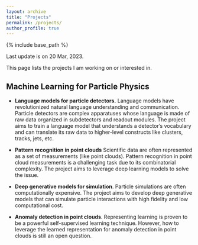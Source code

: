 ```yaml
---
layout: archive
title: "Projects"
permalink: /projects/
author_profile: true
---
```

{% include base_path %}

Last update is on 20 Mar, 2023.

This page lists the projects I am working on or interested in.

## Machine Learning for Particle Physics
* **Language models for particle detectors.** Language models have revolutionized natural language understanding and communication. Particle detectors are complex apparatuses whose language is made of raw data organized in subdetectors and readout modules. The project aims to train a language model that understands a detector’s vocabulary and can translate its raw data to higher-level constructs like clusters, tracks, jets, etc.

* **Pattern recognition in point clouds** Scientific data are often represented as a set of measurements (like point clouds). Pattern recognition in point cloud measurements is a challenging task due to its combinatorial complexity. The project aims to leverage deep learning models to solve the issue.

* **Deep generative models for simulation**. Particle simulations are often computationally expensive. The project aims to develop deep generative models that can simulate particle interactions with high fidelity and low computational cost.

* **Anomaly detection in point clouds**. Representing learning is proven to be a powerful self-supervised learning technique. However, how to leverage the learned representation for anomaly detection in point clouds is still an open question.

